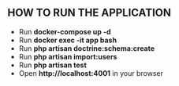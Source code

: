 <h2>HOW TO RUN THE APPLICATION</h2>
<ul>
	<li>
		Run <b>docker-compose up -d</b>
	</li>
	<li>
		Run <b>docker exec -it app bash</b>
	</li>
	<li>
		Run <b>php artisan doctrine:schema:create</b>
	</li>
	<li>
		Run <b>php artisan import:users</b>
	</li>
	<li>
		Run <b>php artisan test</b>
	</li>
	<li>
		Open <b>http://localhost:4001</b> in your browser
	</li>
</ul>
